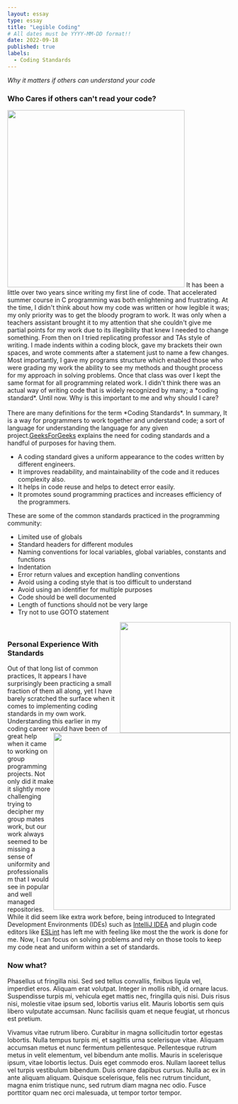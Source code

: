 ```yaml
---
layout: essay
type: essay
title: "Legible Coding"
# All dates must be YYYY-MM-DD format!!
date: 2022-09-18
published: true
labels:
  - Coding Standards
---
```

*Why it matters if others can understand your code*
### Who Cares if others can't read your code?
<div>
  <img width="400px" class="rounded float-start pe-4" src="https://media.giphy.com/media/YC2a09nzvP5yDiD3Jo/giphy.gif">
  It has been a little over two years since writing my first line of code. That accelerated summer course in C programming was both enlightening and  frustrating. At the time, I didn't think about how my code was written or how legible it was; my only priority was to get the bloody program to work. It was only when a teachers assistant brought it to my attention that she couldn't give me partial points for my work due to its illegibility that knew I needed to change something. From then on I tried replicating professor and TAs style of writing. I made indents within a coding block, gave my brackets their own spaces, and wrote comments after a statement just to name a few changes. Most importantly, I gave my programs structure which enabled those who were grading my work the ability to see my methods and thought process for my approach in solving problems. Once that class was over I kept the same format for all programming related work. I didn't think there was an actual way of writing code that is widely recognized by many; a *coding standard*. Until now. Why is this important to me and why should I care?
</div>
<br>
<div>
 There are many definitions for the term *Coding Standards*. In summary, It is a way for programmers to work together and understand code; a sort of language for understanding the language for any given project.<a href="https://www.geeksforgeeks.org/coding-standards-and-guidelines/">GeeksForGeeks</a> explains the need for coding standards and a handful of purposes for having them.
  <ul>
    <li>A coding standard gives a uniform appearance to the codes written by different engineers.</li>   
    <li>It improves readability, and maintainability of the code and it reduces complexity also.</li>
    <li>It helps in code reuse and helps to detect error easily.</li>
    <li>It promotes sound programming practices and increases efficiency of the programmers.</li>
  </ul>
These are some of the common standards practiced in the programming community:
  <ul>
    <li>Limited use of globals</li>
    <li>Standard headers for different modules</li>
    <li>Naming conventions for local variables, global variables, constants and functions</li>
    <li>Indentation</li>
    <li>Error return values and exception handling conventions</li>
    <li>Avoid using a coding style that is too difficult to understand</li>
    <li>Avoid using an identifier for multiple purposes</li>
    <li>Code should be well documented</li>
    <li>Length of functions should not be very large</li>
    <li>Try not to use GOTO statement</li>
  </ul>
  <img src="https://www.multidots.com/wp-content/uploads/2018/10/importance_codequality_banner.jpg" class="img-thumbnail" width="250px" style="float:right">
</div>
<br>

### Personal Experience With Standards
  <img width="400px" class="text-center pre-4" src="https://media.giphy.com/media/SAAMcPRfQpgyI/giphy.gif" style="float:right;">
  Out of that long list of common practices, It appears I have surprisingly been practicing a small fraction of them all along, yet I have barely scratched the surface when it comes to implementing coding standards in my own work. Understanding this earlier in my coding career would have been of great help when it came to working on group programming projects. Not only did it make it slightly more challenging trying to decipher my group mates work, but our work always seemed to be missing a sense of uniformity and professionalism that I would see in popular and well managed repositories. While it did seem like extra work before, being introduced to Integrated Development Environments (IDEs) such as <a href="https://www.jetbrains.com/idea/">IntelliJ IDEA</a> and plugin code editors like <a href="https://eslint.org/">ESLint</a> has left me with feeling like most the the work is done for me. Now, I can focus on solving problems and rely on those tools to keep my code neat and uniform within a set of standards.
<br>

### Now what?
Phasellus ut fringilla nisi. Sed sed tellus convallis, finibus ligula vel, imperdiet eros. Aliquam erat volutpat. Integer in mollis nibh, id ornare lacus. Suspendisse turpis mi, vehicula eget mattis nec, fringilla quis nisi. Duis risus nisi, molestie vitae ipsum sed, lobortis varius elit. Mauris lobortis sem quis libero vulputate accumsan. Nunc facilisis quam et neque feugiat, ut rhoncus est pretium.

Vivamus vitae rutrum libero. Curabitur in magna sollicitudin tortor egestas lobortis. Nulla tempus turpis mi, et sagittis urna scelerisque vitae. Aliquam accumsan metus et nunc fermentum pellentesque. Pellentesque rutrum metus in velit elementum, vel bibendum ante mollis. Mauris in scelerisque ipsum, vitae lobortis lectus. Duis eget commodo eros. Nullam laoreet tellus vel turpis vestibulum bibendum. Duis ornare dapibus cursus. Nulla ac ex in ante aliquam aliquam. Quisque scelerisque, felis nec rutrum tincidunt, magna enim tristique nunc, sed rutrum diam magna nec odio. Fusce porttitor quam nec orci malesuada, ut tempor tortor tempor.



